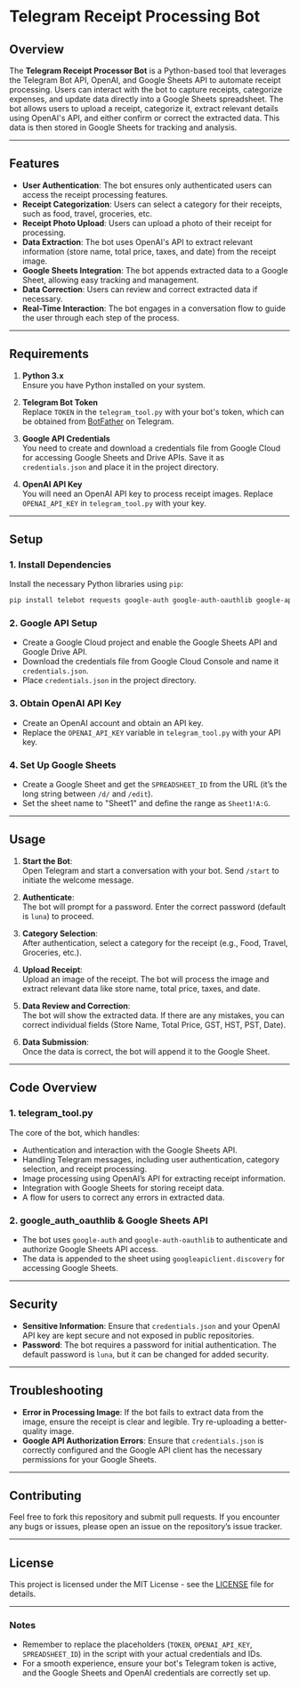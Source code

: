 # Telegram Receipt Processing Bot

## Overview

The **Telegram Receipt Processor Bot** is a Python-based tool that leverages the Telegram Bot API, OpenAI, and Google Sheets API to automate receipt processing. Users can interact with the bot to capture receipts, categorize expenses, and update data directly into a Google Sheets spreadsheet. The bot allows users to upload a receipt, categorize it, extract relevant details using OpenAI's API, and either confirm or correct the extracted data. This data is then stored in Google Sheets for tracking and analysis.

---

## Features

- **User Authentication**: The bot ensures only authenticated users can access the receipt processing features.
- **Receipt Categorization**: Users can select a category for their receipts, such as food, travel, groceries, etc.
- **Receipt Photo Upload**: Users can upload a photo of their receipt for processing.
- **Data Extraction**: The bot uses OpenAI's API to extract relevant information (store name, total price, taxes, and date) from the receipt image.
- **Google Sheets Integration**: The bot appends extracted data to a Google Sheet, allowing easy tracking and management.
- **Data Correction**: Users can review and correct extracted data if necessary.
- **Real-Time Interaction**: The bot engages in a conversation flow to guide the user through each step of the process.

---

## Requirements

1. **Python 3.x**  
   Ensure you have Python installed on your system.

2. **Telegram Bot Token**  
   Replace `TOKEN` in the `telegram_tool.py` with your bot's token, which can be obtained from [BotFather](https://core.telegram.org/bots#botfather) on Telegram.

3. **Google API Credentials**  
   You need to create and download a credentials file from Google Cloud for accessing Google Sheets and Drive APIs. Save it as `credentials.json` and place it in the project directory.

4. **OpenAI API Key**  
   You will need an OpenAI API key to process receipt images. Replace `OPENAI_API_KEY` in `telegram_tool.py` with your key.

---

## Setup

### 1. Install Dependencies

Install the necessary Python libraries using `pip`:

```bash
pip install telebot requests google-auth google-auth-oauthlib google-api-python-client
```

### 2. Google API Setup

- Create a Google Cloud project and enable the Google Sheets API and Google Drive API.
- Download the credentials file from Google Cloud Console and name it `credentials.json`. 
- Place `credentials.json` in the project directory.

### 3. Obtain OpenAI API Key

- Create an OpenAI account and obtain an API key.
- Replace the `OPENAI_API_KEY` variable in `telegram_tool.py` with your API key.

### 4. Set Up Google Sheets

- Create a Google Sheet and get the `SPREADSHEET_ID` from the URL (it’s the long string between `/d/` and `/edit`).
- Set the sheet name to "Sheet1" and define the range as `Sheet1!A:G`.

---

## Usage

1. **Start the Bot**:  
   Open Telegram and start a conversation with your bot. Send `/start` to initiate the welcome message.

2. **Authenticate**:  
   The bot will prompt for a password. Enter the correct password (default is `luna`) to proceed.

3. **Category Selection**:  
   After authentication, select a category for the receipt (e.g., Food, Travel, Groceries, etc.).

4. **Upload Receipt**:  
   Upload an image of the receipt. The bot will process the image and extract relevant data like store name, total price, taxes, and date.

5. **Data Review and Correction**:  
   The bot will show the extracted data. If there are any mistakes, you can correct individual fields (Store Name, Total Price, GST, HST, PST, Date).

6. **Data Submission**:  
   Once the data is correct, the bot will append it to the Google Sheet.

---

## Code Overview

### 1. **telegram_tool.py**

The core of the bot, which handles:

- Authentication and interaction with the Google Sheets API.
- Handling Telegram messages, including user authentication, category selection, and receipt processing.
- Image processing using OpenAI’s API for extracting receipt information.
- Integration with Google Sheets for storing receipt data.
- A flow for users to correct any errors in extracted data.

### 2. **google_auth_oauthlib & Google Sheets API**

- The bot uses `google-auth` and `google-auth-oauthlib` to authenticate and authorize Google Sheets API access.
- The data is appended to the sheet using `googleapiclient.discovery` for accessing Google Sheets.

---

## Security

- **Sensitive Information**: Ensure that `credentials.json` and your OpenAI API key are kept secure and not exposed in public repositories.
- **Password**: The bot requires a password for initial authentication. The default password is `luna`, but it can be changed for added security.

---

## Troubleshooting

- **Error in Processing Image**: If the bot fails to extract data from the image, ensure the receipt is clear and legible. Try re-uploading a better-quality image.
- **Google API Authorization Errors**: Ensure that `credentials.json` is correctly configured and the Google API client has the necessary permissions for your Google Sheets.

---

## Contributing

Feel free to fork this repository and submit pull requests. If you encounter any bugs or issues, please open an issue on the repository’s issue tracker.

---

## License

This project is licensed under the MIT License - see the [LICENSE](LICENSE) file for details.

---

### Notes

- Remember to replace the placeholders (`TOKEN`, `OPENAI_API_KEY`, `SPREADSHEET_ID`) in the script with your actual credentials and IDs.
- For a smooth experience, ensure your bot's Telegram token is active, and the Google Sheets and OpenAI credentials are correctly set up.

